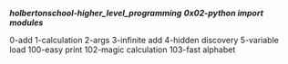 ***holbertonschool-higher_level_programming***
***0x02-python import modules***

0-add
1-calculation
2-args
3-infinite add
4-hidden discovery
5-variable load
100-easy print
102-magic calculation
103-fast alphabet